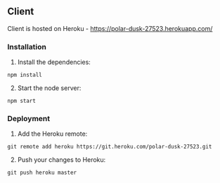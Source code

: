 ## Client

  Client is hosted on Heroku - https://polar-dusk-27523.herokuapp.com/

### Installation

1. Install the dependencies:

  `npm install`

2. Start the node server:

  `npm start`

### Deployment

1. Add the Heroku remote:

  `git remote add heroku https://git.heroku.com/polar-dusk-27523.git`

2. Push your changes to Heroku:

  `git push heroku master`
